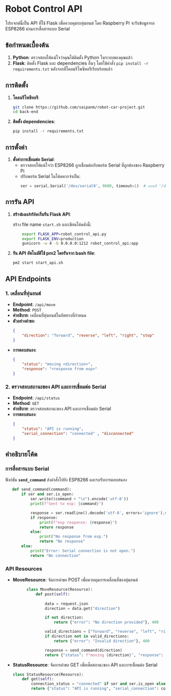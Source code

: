 # Robot Control API

โปรเจกต์นี้เป็น API ที่ใช้ Flask เพื่อควบคุมรถหุ่นยนต์ โดย Raspberry Pi จะรับข้อมูลจาก ESP8266 ผ่านการสื่อสารแบบ Serial

## ข้อกำหนดเบื้องต้น

1. **Python**: ตรวจสอบให้แน่ใจว่าคุณได้ติดตั้ง Python ในระบบของคุณแล้ว
2. **Flask**: ติดตั้ง Flask และ dependencies อื่นๆ โดยใช้คำสั่ง `pip install -r requirements.txt` หลังจากที่โคลนรีโพซิทอรีเรียบร้อยแล้ว

## การติดตั้ง

1. **โคลนรีโพซิทอรี**:
    ```bash
    git clone https://github.com/saipanm/robot-car-project.git
    cd back-end
    ```

2. **ติดตั้ง dependencies**:
    ```bash
    pip install -r requirements.txt
    ```

## การตั้งค่า

1. **ตั้งค่าการเชื่อมต่อ Serial**:
    - ตรวจสอบให้แน่ใจว่า ESP8266 ถูกเชื่อมต่อกับพอร์ต Serial ที่ถูกต้องของ Raspberry Pi
    - ปรับพอร์ต Serial ในโค้ดหากจำเป็น:
      ```python
      ser = serial.Serial('/dev/serial0', 9600, timeout=1)  # แทนที่ '/dev/serial0' ด้วยพอร์ตที่ถูกต้อง
      ```

## การรัน API

1. **สร้างbashfileเริ่มรัน Flask API**:

    สร้าง file name `start.sh` และเขียนโค้ดดังนี้:

    ```bash
        export FLASK_APP=robot_control_api.py  
        export FLASK_ENV=production
        gunicorn -w 4 -b 0.0.0.0:1212 robot_control_api:app  
    ```
2. **รัน API อัตโนมัติใช้ pm2 โดยรันจาก bash file**:
    ```bash
    pm2 start start_api.sh
    ```


## API Endpoints

### 1. เคลื่อนที่หุ่นยนต์

- **Endpoint**: `/api/move`
- **Method**: `POST`
- **คำอธิบาย**: เคลื่อนที่หุ่นยนต์ในทิศทางที่กำหนด
- **ตัวอย่างคำขอ**:
    ```json
    {
        "direction": "forward", "reverse", "left", "right", "stop"
    }
    ```
- **การตอบสนอง**:
    ```json
    {
        "status": "moving <direction>",
        "response": "<response from esp>"
    }
    ```

### 2. ตรวจสอบสถานะของ API และการเชื่อมต่อ Serial

- **Endpoint**: `/api/status`
- **Method**: `GET`
- **คำอธิบาย**: ตรวจสอบสถานะของ API และการเชื่อมต่อ Serial
- **การตอบสนอง**:
    ```json
    {
        "status": "API is running",
        "serial_connection": "connected" , "disconnected"
    }
    ```

## คำอธิบายโค้ด

### การสื่อสารแบบ Serial

ฟังก์ชัน **`send_command`** ส่งคำสั่งไปยัง ESP8266 และรอรับการตอบสนอง

 ```python
    def send_command(command):
        if ser and ser.is_open:
            ser.write((command + "\n").encode('utf-8'))  
            print(f"Sent to esp: {command}")

            response = ser.readline().decode('utf-8', errors='ignore').strip()
            if response:
                print(f"esp response: {response}")
                return response
            else:
                print("No response from esp.")
                return "No response"
        else:
            print("Error: Serial connection is not open.")
            return "No connection"
  ```

### API Resources

- **MoveResource**: จัดการคำขอ POST เพื่อควบคุมการเคลื่อนที่ของหุ่นยนต์
  
  ```python
        class MoveResource(Resource):
            def post(self):
                
                data = request.json
                direction = data.get("direction")

                if not direction:
                    return {"error": "No direction provided"}, 400

                valid_directions = ["forward", "reverse", "left", "right", "stop"]
                if direction not in valid_directions:
                    return {"error": "Invalid direction"}, 400

                response = send_command(direction)
                return {"status": f"moving {direction}", "response": response}

    ```

- **StatusResource**: จัดการคำขอ GET เพื่อเช็คสถานะของ API และการเชื่อมต่อ Serial
    ```python
    class StatusResource(Resource):
        def get(self):
            connection_status = "connected" if ser and ser.is_open else "disconnected"
            return {"status": "API is running", "serial_connection": connection_status}
    ```
